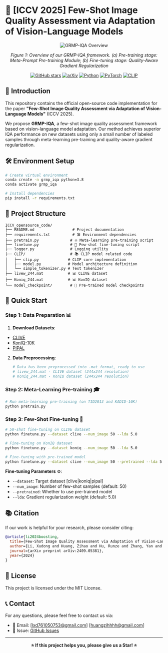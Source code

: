 # 🌟 [ICCV 2025] Few-Shot Image Quality Assessment via Adaptation of Vision-Language Models

<div align="center">

![GRMP-IQA Overview](https://tc.z.wiki/autoupload/f/D-USErAe7s9fQrmIZD6eFLN2XAfHAV9CE7VqFrO7cHayl5f0KlZfm6UsKj-HyTuv/20250723/Q4Ew/14657X5000/framework_final_0413.jpg)

*Figure 1: Overview of our GRMP-IQA framework. (a) Pre-training stage: Meta-Prompt Pre-training Module; (b) Fine-tuning stage: Quality-Aware Gradient Regularization*

[![GitHub stars](https://img.shields.io/github/stars/LXDxmu/GRMP-IQA.svg?style=social&label=Star)](https://github.com/LXDxmu/GRMP-IQA)
[![arXiv](https://img.shields.io/arxiv/2409.05381?style=for-the-badge)](https://arxiv.org/abs/2409.05381)
[![Python](https://img.shields.io/badge/Python-3.8+-red.svg)](https://www.python.org/)
[![PyTorch](https://img.shields.io/badge/PyTorch-1.12+-orange.svg)](https://pytorch.org/)
[![CLIP](https://img.shields.io/badge/CLIP-ViT--B%2F16-green.svg)](https://github.com/openai/CLIP)

</div>

## 📖 Introduction

This repository contains the official open-source code implementation for the paper **"Few-Shot Image Quality Assessment via Adaptation of Vision-Language Models"** (ICCV 2025).

We propose **GRMP-IQA**, a few-shot image quality assessment framework based on vision-language model adaptation. Our method achieves superior IQA performance on new datasets using only a small number of labeled samples through meta-learning pre-training and quality-aware gradient regularization.

## 🛠️ Environment Setup

```bash
# Create virtual environment
conda create -n grmp_iqa python=3.8
conda activate grmp_iqa

# Install dependencies
pip install -r requirements.txt
```

## 📁 Project Structure

```
ICCV_opensource_code/
├── README.md                 # Project documentation
├── requirements.txt          # 🛠️ Environment dependencies
├── pretrain.py              # 🔥 Meta-learning pre-training script
├── finetune.py              # 🎯 Few-shot fine-tuning script  
├── logger.py                # Logging utility
├── CLIP/                    # 📚 CLIP model related code
│   ├── clip.py             # CLIP core implementation
│   ├── model.py            # Model architecture definition
│   └── simple_tokenizer.py # Text tokenizer
├── livew_244.mat           # 📊 CLIVE dataset
├── Koniq_244.mat           # 📊 KonIQ dataset
└── model_checkpoint/        # 💾 Pre-trained model checkpoints
```

## 🚀 Quick Start

### Step 1: Data Preparation 📊

1. **Download Datasets**:
- [CLIVE](https://live.ece.utexas.edu/research/ChallengeDB/index.html) 
 - [KonIQ-10K](http://database.mmsp-kn.de/koniq-10k-database.html)
 - [PIPAL](https://www.jasongt.com/projectpages/pipal.html)

2. **Data Preprocessing**:
   ```bash
   # Data has been preprocessed into .mat format, ready to use
   # livew_244.mat - CLIVE dataset (244x244 resolution)
   # Koniq_244.mat - KonIQ dataset (244x244 resolution)
   ```

### Step 2: Meta-Learning Pre-training 🎓

```bash
# Run meta-learning pre-training (on TID2013 and KADID-10K)
python pretrain.py
```
### Step 3: Few-Shot Fine-tuning 🎯

```bash
# 50-shot fine-tuning on CLIVE dataset
python finetune.py --dataset clive --num_image 50 --lda 5.0

# Fine-tuning on KonIQ dataset  
python finetune.py --dataset koniq --num_image 50 --lda 5.0

# Fine-tuning with pre-trained model
python finetune.py --dataset clive --num_image 50 --pretrained --lda 5.0
```

**Fine-tuning Parameters** ⚙️:
- `--dataset`: Target dataset [clive|koniq|pipal]
- `--num_image`: Number of few-shot samples (default: 50)
- `--pretrained`: Whether to use pre-trained model
- `--lda`: Gradient regularization weight (default: 5.0)

## 📚 Citation

If our work is helpful for your research, please consider citing:

```bibtex
@article{li2024boosting,
  title={Few-Shot Image Quality Assessment via Adaptation of Vision-Language Models},
  author={Li, Xudong and Huang, Zihao and Hu, Runze and Zhang, Yan and Cao, Liujuan and Ji, Rongrong},
  journal={arXiv preprint arXiv:2409.05381},
  year={2024}
}
```


## 📄 License

This project is licensed under the MIT License.



## 📞 Contact

For any questions, please feel free to contact us via:

- 📧 Email: [lxd761050753@gmail.com] 
            [huangzihhhh@gmail.com]
- 🐛 Issue: [GitHub Issues](https://github.com/LXDxmu/GRMP-IQA/issues)

---

<div align="center">

**⭐ If this project helps you, please give us a Star! ⭐**
</div>
